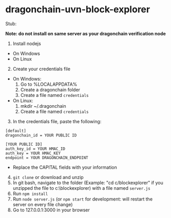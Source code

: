 # dragonchain-uvn-block-explorer

Stub:

**Note: do not install on same server as your dragonchain verification node**

1. Install nodejs
  - On Windows
  - On Linux
  
2. Create your credentials file
  - On Windows:
    1. Go to %LOCALAPPDATA%
    2. Create a dragonchain folder
    3. Create a file named ```credentials```    
  - On Linux:
    1. mkdir ~/.dragonchain
    2. Create a file named ```credentials```
3. In the credentials file, paste the following:
  ```
  [default]
  dragonchain_id = YOUR PUBLIC ID

  [YOUR PUBLIC ID]
  auth_key_id = YOUR HMAC_ID
  auth_key = YOUR HMAC_KEY
  endpoint = YOUR DRAGONCHAIN_ENDPOINT
  ```
  
  - Replace the CAPITAL fields with your information
  
4. ```git clone``` or download and unzip
5. In git bash, navigate to the folder (Example: "cd c/blockexplorer" if you unzipped the file to c:\blockexplorer) with a file named ```server.js```
6. Run ```npm install```
7. Run ```node server.js``` (or ```npm start``` for development: will restart the server on every file change)
8. Go to 127.0.0.1:3000 in your browser
